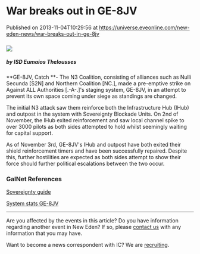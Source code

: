 # War breaks out in GE-8JV
Published on 2013-11-04T10:29:56 at https://universe.eveonline.com/new-eden-news/war-breaks-out-in-ge-8jv

###   

![](http://web.ccpgamescdn.com/newssystem/media/64904/1/ISD_IC.png)

#####  by ISD Eumaios Thelousses

**GE-8JV, Catch   **\- The N3 Coalition, consisting of alliances such as Nulli Secunda [S2N] and Northern Coalition [NC.], made a pre-emptive strike on Against ALL Authorities [.-A-.]'s staging system, GE-8JV, in an attempt to prevent its own space coming under siege as standings are changed.

The initial N3 attack saw them reinforce both the Infrastructure Hub (IHub) and outpost in the system with Sovereignty Blockade Units. On 2nd of November, the IHub exited reinforcement and saw local channel spike to over 3000 pilots as both sides attempted to hold whilst seemingly waiting for capital support.

As of November 3rd, GE-8JV's IHub and outpost have both exited their shield reinforcement timers and have been successfully repaired. Despite this, further hostilities are expected as both sides attempt to show their force should further political escalations between the two occur.

###  GalNet References

[Sovereignty guide](https://wiki.eveonline.com/en/wiki/Sovereignty_%28Mechanics%29)

[System stats GE-8JV](http://evemaps.dotlan.net/system/GE-8JV)

* * *

Are you affected by the events in this article? Do you have information regarding another event in New Eden? If so, please [contact us](http://www.eveonline.com/news.asp?a=submitrp) with any information that you may have.

Want to become a news correspondent with IC? We are [recruiting](http://www.eveonline.com/isd.asp).
